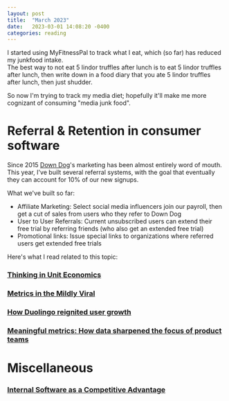```yaml
---
layout: post
title:  "March 2023"
date:   2023-03-01 14:08:20 -0400
categories: reading
---
```

I started using MyFitnessPal to track what I eat, which (so far) has reduced my junkfood intake.  
The best way to not eat 5 lindor truffles after lunch is to eat 5 lindor truffles after lunch, then write down in a food diary that you ate 5 lindor truffles after lunch, then just shudder.

So now I'm trying to track my media diet; hopefully it'll make me more cognizant of consuming "media junk food".

# Referral & Retention in consumer software
Since 2015 [Down Dog](https://downdogapp.com/)'s marketing has been almost entirely word of mouth.  This year, I've built several referral systems, with the goal that eventually they can account for 10% of our new signups.  

What we've built so far:
 - Affiliate Marketing:  Select social media influencers join our payroll, then get a cut of sales from users who they refer to Down Dog
 - User to User Referrals:  Current unsubscribed users can extend their free trial by referring friends (who also get an extended free trial)
 - Promotional links:  Issue special links to organizations where referred users get extended free trials

Here's what I read related to this topic:

### [Thinking in Unit Economics](https://capitalgains.thediff.co/p/thinking-unit-economics)
### [Metrics in the Mildly Viral](https://www.thediff.co/archive/metrics-mildly-viral/)

### [How Duolingo reignited user growth](https://www.lennysnewsletter.com/p/how-duolingo-reignited-user-growth)
### [Meaningful metrics: How data sharpened the focus of product teams](https://blog.duolingo.com/growth-model-duolingo/)

# Miscellaneous
### [Internal Software as a Competitive Advantage](https://www.thediff.co/archive/internal-software-as-a-competitive-advantage/)
